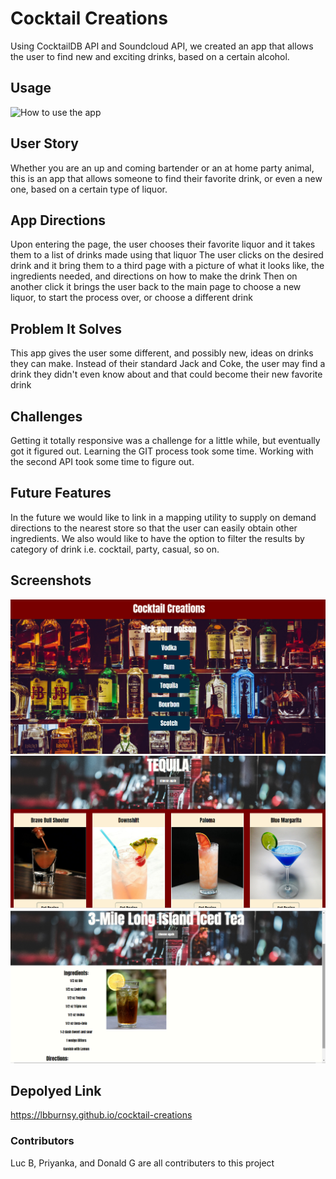 # Cocktail Creations

Using CocktailDB API and Soundcloud API, we created an app that allows the user to find new and exciting drinks, based on a certain alcohol.

## Usage
![How to use the app](./assets/images/cocktail-creations.gif)

## User Story
Whether you are an up and coming bartender or an at home party animal, this is an app that allows someone to find their favorite drink, or even a new one, based on a certain type of liquor.

## App Directions
Upon entering the page, the user chooses their favorite liquor and it takes them to a list of drinks made using that liquor
The user clicks on the desired drink and it bring them to a third page with a picture of what it looks like, the ingredients needed, and directions on how to make the drink
Then on another click it brings the user back to the main page to choose a new liquor, to start the process over, or choose a different drink

## Problem It Solves
This app gives the user some different, and possibly new, ideas on drinks they can make. Instead of their standard Jack and Coke, the user may find a drink they didn't even know about and that could become their new favorite drink

## Challenges
Getting it totally responsive was a challenge for a little while, but eventually got it figured out.
Learning the GIT process took some time.
Working with the second API took some time to figure out.

## Future Features
In the future we would like to link in a mapping utility to supply on demand directions to the nearest store so that the user can easily obtain other ingredients. We also would like to have the option to filter the results by category of drink i.e. cocktail, party, casual, so on.

## Screenshots
![Landing Page](./assets/images/landing-page.png)
![Results Page](./assets/images/results-page.png)
![Recipe Page](./assets/images/recipe-page.png)

## Depolyed Link
https://lbburnsy.github.io/cocktail-creations

### Contributors
Luc B, Priyanka, and Donald G are all contributers to this project
